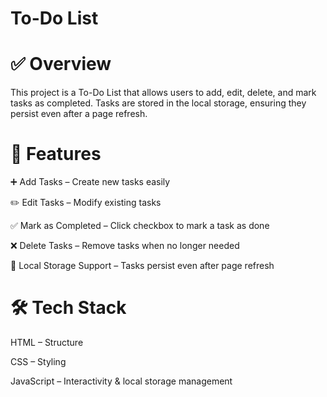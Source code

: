 # To-Do List

# ✅ Overview

This project is a To-Do List that allows users to add, edit, delete, and mark tasks as completed. Tasks are stored in the local storage, ensuring they persist even after a page refresh.

# 🚀 Features

➕ Add Tasks – Create new tasks easily

✏️ Edit Tasks – Modify existing tasks

✅ Mark as Completed – Click checkbox to mark a task as done

❌ Delete Tasks – Remove tasks when no longer needed

💾 Local Storage Support – Tasks persist even after page refresh

# 🛠️ Tech Stack

HTML – Structure

CSS – Styling

JavaScript – Interactivity & local storage management
